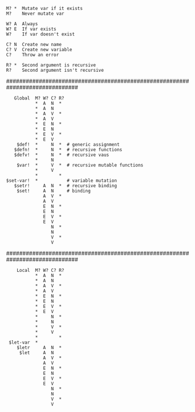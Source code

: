     M? *  Mutate var if it exists
    M?    Never mutate var

    W? A  Always
    W? E  If var exists
    W?    If var doesn't exist

    C? N  Create new name
    C? V  Create new variable
    C?    Throw an error

    R? *  Second argument is recursive
    R?    Second argument isn't recursive

##############################################################################

       Global  M? W? C? R?
               *  A  N  *
               *  A  N
               *  A  V  *
               *  A  V
               *  E  N  *
               *  E  N
               *  E  V  *
               *  E  V
        $def!  *     N  *  # generic assignment
       $defn!  *     N  *  # recursive functions
       $defv!  *     N  *  # recursive vaus
               *     N
        $var!  *     V  *  # recursive mutable functions
               *     V
               *        *
    $set-var!  *           # variable mutation
       $setr!     A  N  *  # recursive binding
        $set!     A  N     # binding
                  A  V  *
                  A  V
                  E  N  *
                  E  N
                  E  V  *
                  E  V
                     N  *
                     N
                     V  *
                     V

##############################################################################

        Local  M? W? C? R?
               *  A  N  *
               *  A  N
               *  A  V  *
               *  A  V
               *  E  N  *
               *  E  N
               *  E  V  *
               *  E  V
               *     N  *
               *     N
               *     V  *
               *     V
               *        *
     $let-var  *
        $letr     A  N  *
         $let     A  N
                  A  V  *
                  A  V
                  E  N  *
                  E  N
                  E  V  *
                  E  V
                     N  *
                     N
                     V  *
                     V

